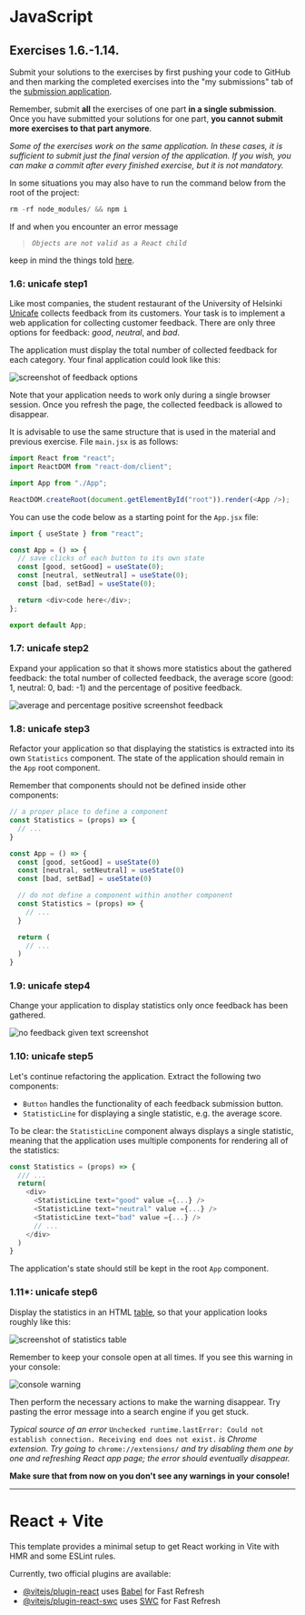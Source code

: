 # JavaScript

## Exercises 1.6.-1.14.

Submit your solutions to the exercises by first pushing your code to GitHub and then marking the completed exercises into the "my submissions" tab of the [submission application](https://studies.cs.helsinki.fi/stats/courses/fullstackopen).

Remember, submit **all** the exercises of one part **in a single submission**. Once you have submitted your solutions for one part, **you cannot submit more exercises to that part anymore**.

_Some of the exercises work on the same application. In these cases, it is sufficient to submit just the final version of the application. If you wish, you can make a commit after every finished exercise, but it is not mandatory._

In some situations you may also have to run the command below from the root of the project:

```javascript
rm -rf node_modules/ && npm i
```

If and when you encounter an error message

> _`Objects are not valid as a React child`_

keep in mind the things told [here](https://fullstackopen.com/en/part1/introduction_to_react#do-not-render-objects).

### 1.6: unicafe step1

Like most companies, the student restaurant of the University of Helsinki [Unicafe](https://www.unicafe.fi/) collects feedback from its customers. Your task is to implement a web application for collecting customer feedback. There are only three options for feedback: _good_, _neutral_, and _bad_.

The application must display the total number of collected feedback for each category. Your final application could look like this:

![screenshot of feedback options](https://fullstackopen.com/static/d4fe767d6d8eb46f1dd21334f5f9e46e/5a190/13e.png)

Note that your application needs to work only during a single browser session. Once you refresh the page, the collected feedback is allowed to disappear.

It is advisable to use the same structure that is used in the material and previous exercise. File `main.jsx` is as follows:

```javascript
import React from "react";
import ReactDOM from "react-dom/client";

import App from "./App";

ReactDOM.createRoot(document.getElementById("root")).render(<App />);
```

You can use the code below as a starting point for the `App.jsx` file:

```javascript
import { useState } from "react";

const App = () => {
  // save clicks of each button to its own state
  const [good, setGood] = useState(0);
  const [neutral, setNeutral] = useState(0);
  const [bad, setBad] = useState(0);

  return <div>code here</div>;
};

export default App;
```

### 1.7: unicafe step2

Expand your application so that it shows more statistics about the gathered feedback: the total number of collected feedback, the average score (good: 1, neutral: 0, bad: -1) and the percentage of positive feedback.

![average and percentage positive screenshot feedback](https://fullstackopen.com/static/0a5d15ae9f055a15cb469b9c9223df41/5a190/14e.png)

### 1.8: unicafe step3

Refactor your application so that displaying the statistics is extracted into its own `Statistics` component. The state of the application should remain in the `App` root component.

Remember that components should not be defined inside other components:

```javascript
// a proper place to define a component
const Statistics = (props) => {
  // ...
}

const App = () => {
  const [good, setGood] = useState(0)
  const [neutral, setNeutral] = useState(0)
  const [bad, setBad] = useState(0)

  // do not define a component within another component
  const Statistics = (props) => {
    // ...
  }

  return (
    // ...
  )
}
```

### 1.9: unicafe step4

Change your application to display statistics only once feedback has been gathered.

![no feedback given text screenshot](https://fullstackopen.com/static/b453d7533ae85dcaf3eccf342a353c58/5a190/15e.png)

### 1.10: unicafe step5

Let's continue refactoring the application. Extract the following two components:

- `Button` handles the functionality of each feedback submission button.
- `StatisticLine` for displaying a single statistic, e.g. the average score.

To be clear: the `StatisticLine` component always displays a single statistic, meaning that the application uses multiple components for rendering all of the statistics:

```javascript
const Statistics = (props) => {
  /// ...
  return(
    <div>
      <StatisticLine text="good" value ={...} />
      <StatisticLine text="neutral" value ={...} />
      <StatisticLine text="bad" value ={...} />
      // ...
    </div>
  )
}
```

The application's state should still be kept in the root `App` component.

### 1.11\*: unicafe step6

Display the statistics in an HTML [table](https://developer.mozilla.org/en-US/docs/Learn/HTML/Tables/Basics), so that your application looks roughly like this:

![screenshot of statistics table](https://fullstackopen.com/static/a74acccc17aafb02b3801ffa1fcc0fdc/5a190/16e.png)

Remember to keep your console open at all times. If you see this warning in your console:

![console warning](https://fullstackopen.com/static/d6f948307449c2673f28f1077ef4d789/5a190/17a.png)

Then perform the necessary actions to make the warning disappear. Try pasting the error message into a search engine if you get stuck.

_Typical source of an error_ `Unchecked runtime.lastError: Could not establish connection. Receiving end does not exist.` _is Chrome extension. Try going to_ `chrome://extensions/` _and try disabling them one by one and refreshing React app page; the error should eventually disappear._

**Make sure that from now on you don't see any warnings in your console!**

---

# React + Vite

This template provides a minimal setup to get React working in Vite with HMR and some ESLint rules.

Currently, two official plugins are available:

- [@vitejs/plugin-react](https://github.com/vitejs/vite-plugin-react/blob/main/packages/plugin-react/README.md) uses [Babel](https://babeljs.io/) for Fast Refresh
- [@vitejs/plugin-react-swc](https://github.com/vitejs/vite-plugin-react-swc) uses [SWC](https://swc.rs/) for Fast Refresh
